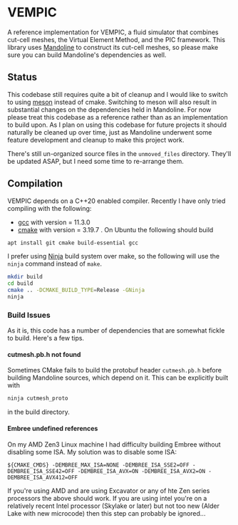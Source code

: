 # VEMPIC
A reference implementation for VEMPIC, a fluid simulator that combines cut-cell meshes, the Virtual Element Method, and the PIC framework.
This library uses [Mandoline](github.com/mtao/mandoline) to construct its cut-cell meshes, so please make sure you can build Mandoline's dependencies as well.

## Status
This codebase still requires quite a bit of cleanup and I would like to switch to using [meson](https://mesonbuild.com) instead of cmake.
Switching to meson will also result in substantial changes on the dependencies held in Mandoline.
For now please treat this codebase as a reference rather than as an implementation to build upon.
As I plan on using this codebase for future projects it should naturally be cleaned up over time, just as Mandoline underwent some feature development and cleanup to make this project work.

There's still un-organized source files in the `unmoved_files` directory.
They'll be updated ASAP, but I need some time to re-arrange them.

## Compilation
VEMPIC depends on a C++20 enabled compiler.
Recently I have only tried compiling with the following:
- [gcc](https://gcc.gnu.org) with version = 11.3.0 
- [cmake](https://cmake.org) with version = 3.19.7 .
On Ubuntu the following should build
```bash
apt install git cmake build-essential gcc
```
I prefer using [Ninja](https://ninja-build.org/) build system over make, so the following will use the `ninja` command instead of `make`.


```bash
mkdir build
cd build
cmake .. -DCMAKE_BUILD_TYPE=Release -GNinja
ninja
```

### Build Issues
As it is, this code has a number of dependencies that are somewhat fickle to build.
Here's a few tips.

#### cutmesh.pb.h not found
Sometimes CMake fails to build the protobuf header `cutmesh.pb.h` before building Mandoline sources, which depend on it.
This can be explicitly built with
```bash
ninja cutmesh_proto
```
in the build directory.

#### Embree undefined references
On my AMD Zen3 Linux machine I had difficulty building Embree without disabling some ISA. My solution was to disable some ISA:
```
${CMAKE_CMDS} -DEMBREE_MAX_ISA=NONE -DEMBREE_ISA_SSE2=OFF -DEMBREE_ISA_SSE42=OFF -DEMBREE_ISA_AVX=ON -DEMBREE_ISA_AVX2=ON -DEMBREE_ISA_AVX412=OFF 
```
If you're using AMD and are using Excavator or any of hte Zen series processors the above should work.
If you are using intel you're on a relatively recent Intel processor (Skylake or later) but not too new (Alder Lake with new microcode) then this step can probably be ignored...
